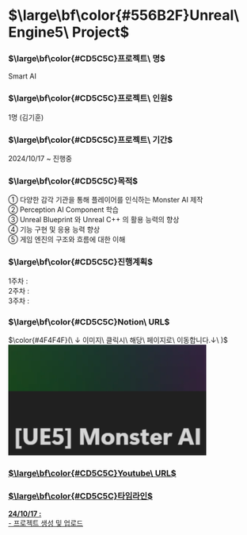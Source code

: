 # $\large\bf\color{#556B2F}Unreal\ Engine5\ Project$

### $\large\bf\color{#CD5C5C}프로젝트\ 명$
Smart AI

### $\large\bf\color{#CD5C5C}프로젝트\ 인원$
1명 (김기훈)

### $\large\bf\color{#CD5C5C}프로젝트\ 기간$
2024/10/17 ~ 진행중

### $\large\bf\color{#CD5C5C}목적$
① 다양한 감각 기관을 통해 플레이어를 인식하는 Monster AI 제작</br>
② Perception AI Component 학습</br>
③ Unreal Blueprint 와 Unreal C++ 의 활용 능력의 향상</br>
④ 기능 구현 및 응용 능력 향상</br>
⑤ 게임 엔진의 구조와 흐름에 대한 이해</br>

### $\large\bf\color{#CD5C5C}진행계획$
1주차 :</br>
2주차 :</br>
3주차 :</br>

### $\large\bf\color{#CD5C5C}Notion\ URL$
$\color{#4F4F4F}(\ ↓ 이미지\ 클릭시\ 해당\ 페이지로\ 이동합니다.↓\ )$</br>
<a href="https://reminiscent-moth-47a.notion.site/UE5-Monster-AI-1227e40d2ccc80fbb3d3dc7847244780?pvs=4">
    <img src="./ReadMe/Notion.png" alt="SmartAI 개발일지" width="400"/>

### $\large\bf\color{#CD5C5C}Youtube\ URL$


### $\large\bf\color{#CD5C5C}타임라인$
<b>24/10/17 : </b></br>
-&nbsp;프로젝트 생성 및 업로드</br>